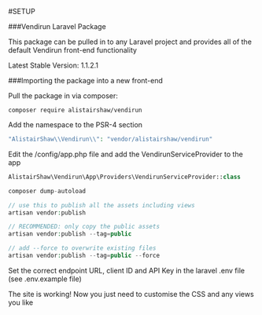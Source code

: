 #SETUP

###Vendirun Laravel Package

This package can be pulled in to any Laravel project and provides all of the default Vendirun front-end functionality

Latest Stable Version: 1.1.2.1

###Importing the package into a new front-end

Pull the package in via composer:
```
composer require alistairshaw/vendirun
```
Add the namespace to the PSR-4 section
```php
"AlistairShaw\\Vendirun\\": "vendor/alistairshaw/vendirun"
```
Edit the /config/app.php file and add the VendirunServiceProvider to the app
```php
AlistairShaw\Vendirun\App\Providers\VendirunServiceProvider::class

composer dump-autoload

// use this to publish all the assets including views
artisan vendor:publish

// RECOMMENDED: only copy the public assets
artisan vendor:publish --tag=public

// add --force to overwrite existing files
artisan vendor:publish --tag=public --force
```
Set the correct endpoint URL, client ID and API Key in the laravel .env file (see .env.example file)

The site is working! Now you just need to customise the CSS and any views you like

